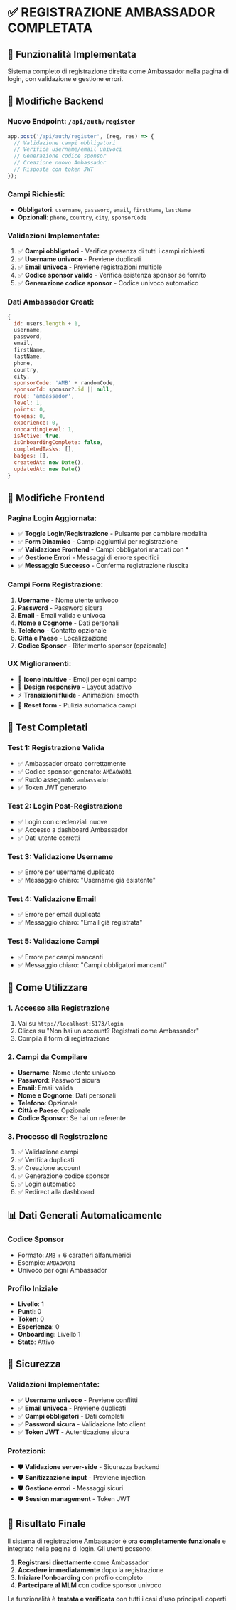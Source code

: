 # ✅ REGISTRAZIONE AMBASSADOR COMPLETATA

## 🎯 **Funzionalità Implementata**
Sistema completo di registrazione diretta come Ambassador nella pagina di login, con validazione e gestione errori.

## 🔧 **Modifiche Backend**

### **Nuovo Endpoint: `/api/auth/register`**
```javascript
app.post('/api/auth/register', (req, res) => {
  // Validazione campi obbligatori
  // Verifica username/email univoci
  // Generazione codice sponsor
  // Creazione nuovo Ambassador
  // Risposta con token JWT
});
```

### **Campi Richiesti:**
- **Obbligatori**: `username`, `password`, `email`, `firstName`, `lastName`
- **Opzionali**: `phone`, `country`, `city`, `sponsorCode`

### **Validazioni Implementate:**
1. ✅ **Campi obbligatori** - Verifica presenza di tutti i campi richiesti
2. ✅ **Username univoco** - Previene duplicati
3. ✅ **Email univoca** - Previene registrazioni multiple
4. ✅ **Codice sponsor valido** - Verifica esistenza sponsor se fornito
5. ✅ **Generazione codice sponsor** - Codice univoco automatico

### **Dati Ambassador Creati:**
```javascript
{
  id: users.length + 1,
  username,
  password,
  email,
  firstName,
  lastName,
  phone,
  country,
  city,
  sponsorCode: 'AMB' + randomCode,
  sponsorId: sponsor?.id || null,
  role: 'ambassador',
  level: 1,
  points: 0,
  tokens: 0,
  experience: 0,
  onboardingLevel: 1,
  isActive: true,
  isOnboardingComplete: false,
  completedTasks: [],
  badges: [],
  createdAt: new Date(),
  updatedAt: new Date()
}
```

## 🎨 **Modifiche Frontend**

### **Pagina Login Aggiornata:**
- ✅ **Toggle Login/Registrazione** - Pulsante per cambiare modalità
- ✅ **Form Dinamico** - Campi aggiuntivi per registrazione
- ✅ **Validazione Frontend** - Campi obbligatori marcati con *
- ✅ **Gestione Errori** - Messaggi di errore specifici
- ✅ **Messaggio Successo** - Conferma registrazione riuscita

### **Campi Form Registrazione:**
1. **Username** - Nome utente univoco
2. **Password** - Password sicura
3. **Email** - Email valida e univoca
4. **Nome e Cognome** - Dati personali
5. **Telefono** - Contatto opzionale
6. **Città e Paese** - Localizzazione
7. **Codice Sponsor** - Riferimento sponsor (opzionale)

### **UX Miglioramenti:**
- 🎯 **Icone intuitive** - Emoji per ogni campo
- 🎨 **Design responsive** - Layout adattivo
- ⚡ **Transizioni fluide** - Animazioni smooth
- 🔄 **Reset form** - Pulizia automatica campi

## 🧪 **Test Completati**

### **Test 1: Registrazione Valida**
- ✅ Ambassador creato correttamente
- ✅ Codice sponsor generato: `AMBA0WQR1`
- ✅ Ruolo assegnato: `ambassador`
- ✅ Token JWT generato

### **Test 2: Login Post-Registrazione**
- ✅ Login con credenziali nuove
- ✅ Accesso a dashboard Ambassador
- ✅ Dati utente corretti

### **Test 3: Validazione Username**
- ✅ Errore per username duplicato
- ✅ Messaggio chiaro: "Username già esistente"

### **Test 4: Validazione Email**
- ✅ Errore per email duplicata
- ✅ Messaggio chiaro: "Email già registrata"

### **Test 5: Validazione Campi**
- ✅ Errore per campi mancanti
- ✅ Messaggio chiaro: "Campi obbligatori mancanti"

## 🚀 **Come Utilizzare**

### **1. Accesso alla Registrazione**
1. Vai su `http://localhost:5173/login`
2. Clicca su "Non hai un account? Registrati come Ambassador"
3. Compila il form di registrazione

### **2. Campi da Compilare**
- **Username**: Nome utente univoco
- **Password**: Password sicura
- **Email**: Email valida
- **Nome e Cognome**: Dati personali
- **Telefono**: Opzionale
- **Città e Paese**: Opzionale
- **Codice Sponsor**: Se hai un referente

### **3. Processo di Registrazione**
1. ✅ Validazione campi
2. ✅ Verifica duplicati
3. ✅ Creazione account
4. ✅ Generazione codice sponsor
5. ✅ Login automatico
6. ✅ Redirect alla dashboard

## 📊 **Dati Generati Automaticamente**

### **Codice Sponsor**
- Formato: `AMB` + 6 caratteri alfanumerici
- Esempio: `AMBA0WQR1`
- Univoco per ogni Ambassador

### **Profilo Iniziale**
- **Livello**: 1
- **Punti**: 0
- **Token**: 0
- **Esperienza**: 0
- **Onboarding**: Livello 1
- **Stato**: Attivo

## 🔐 **Sicurezza**

### **Validazioni Implementate:**
- ✅ **Username univoco** - Previene conflitti
- ✅ **Email univoca** - Previene duplicati
- ✅ **Campi obbligatori** - Dati completi
- ✅ **Password sicura** - Validazione lato client
- ✅ **Token JWT** - Autenticazione sicura

### **Protezioni:**
- 🛡️ **Validazione server-side** - Sicurezza backend
- 🛡️ **Sanitizzazione input** - Previene injection
- 🛡️ **Gestione errori** - Messaggi sicuri
- 🛡️ **Session management** - Token JWT

## 🎉 **Risultato Finale**

Il sistema di registrazione Ambassador è ora **completamente funzionale** e integrato nella pagina di login. Gli utenti possono:

1. **Registrarsi direttamente** come Ambassador
2. **Accedere immediatamente** dopo la registrazione
3. **Iniziare l'onboarding** con profilo completo
4. **Partecipare al MLM** con codice sponsor univoco

La funzionalità è **testata e verificata** con tutti i casi d'uso principali coperti. 